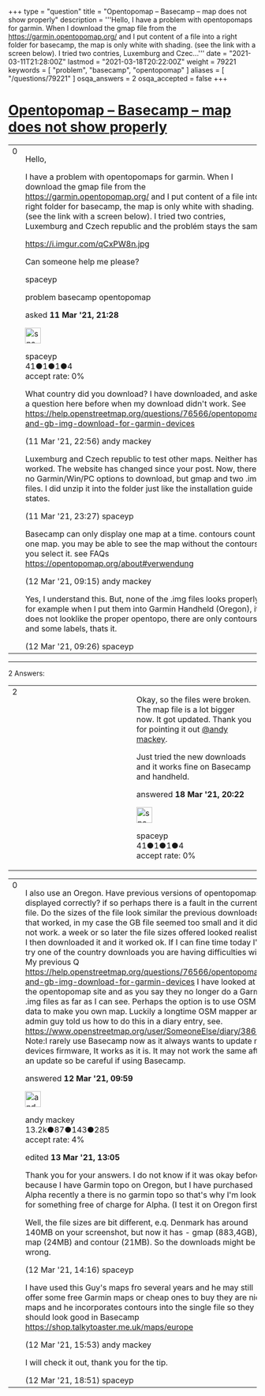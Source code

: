+++
type = "question"
title = "Opentopomap – Basecamp – map does not show properly"
description = '''Hello,  I have a problem with opentopomaps for garmin. When I download the gmap file from the https://garmin.opentopomap.org/ and I put content of a file into a right folder for basecamp, the map is only white with shading. (see the link with a screen below). I tried two contries, Luxemburg and Czec...'''
date = "2021-03-11T21:28:00Z"
lastmod = "2021-03-18T20:22:00Z"
weight = 79221
keywords = [ "problem", "basecamp", "opentopomap" ]
aliases = [ "/questions/79221" ]
osqa_answers = 2
osqa_accepted = false
+++

<div class="headNormal">

# [Opentopomap – Basecamp – map does not show properly](/questions/79221/opentopomap-basecamp-map-does-not-show-properly)

</div>

<div id="main-body">

<div id="askform">

<table id="question-table" style="width:100%;">
<colgroup>
<col style="width: 50%" />
<col style="width: 50%" />
</colgroup>
<tbody>
<tr>
<td style="width: 30px; vertical-align: top"><div class="vote-buttons">
<span id="post-79221-upvote" class="ajax-command post-vote up" rel="nofollow" title="I like this post (click again to cancel)"> </span>
<div id="post-79221-score" class="post-score" title="current number of votes">
0
</div>
<span id="post-79221-downvote" class="ajax-command post-vote down" rel="nofollow" title="I dont like this post (click again to cancel)"> </span> <span id="favorite-mark" class="ajax-command favorite-mark" rel="nofollow" title="mark/unmark this question as favorite (click again to cancel)"> </span>
<div id="favorite-count" class="favorite-count">
&#10;</div>
</div></td>
<td><div id="item-right">
<div class="question-body">
<p>Hello,</p>
<p>I have a problem with opentopomaps for garmin. When I download the gmap file from the <a href="https://garmin.opentopomap.org/">https://garmin.opentopomap.org/</a> and I put content of a file into a right folder for basecamp, the map is only white with shading. (see the link with a screen below). I tried two contries, Luxemburg and Czech republic and the problém stays the same.</p>
<p><a href="https://i.imgur.com/qCxPW8n.jpg">https://i.imgur.com/qCxPW8n.jpg</a></p>
<p>Can someone help me please?</p>
<p>spaceyp</p>
</div>
<div id="question-tags" class="tags-container tags">
<span class="post-tag tag-link-problem" rel="tag" title="see questions tagged &#39;problem&#39;">problem</span> <span class="post-tag tag-link-basecamp" rel="tag" title="see questions tagged &#39;basecamp&#39;">basecamp</span> <span class="post-tag tag-link-opentopomap" rel="tag" title="see questions tagged &#39;opentopomap&#39;">opentopomap</span>
</div>
<div id="question-controls" class="post-controls">
&#10;</div>
<div class="post-update-info-container">
<div class="post-update-info post-update-info-user">
<p>asked <strong>11 Mar '21, 21:28</strong></p>
<img src="https://secure.gravatar.com/avatar/f82103071dcd1823823cb414589310fe?s=32&amp;d=identicon&amp;r=g" class="gravatar" width="32" height="32" alt="spaceyp&#39;s gravatar image" />
<p><span>spaceyp</span><br />
<span class="score" title="41 reputation points">41</span><span title="1 badges"><span class="badge1">●</span><span class="badgecount">1</span></span><span title="1 badges"><span class="silver">●</span><span class="badgecount">1</span></span><span title="4 badges"><span class="bronze">●</span><span class="badgecount">4</span></span><br />
<span class="accept_rate" title="Rate of the user&#39;s accepted answers">accept rate:</span> <span title="spaceyp has no accepted answers">0%</span></p>
</div>
</div>
<div id="comments-container-79221" class="comments-container">
<span id="79222"></span>
<div id="comment-79222" class="comment">
<div id="post-79222-score" class="comment-score">
&#10;</div>
<div class="comment-text">
<p>What country did you download? I have downloaded, and asked a question here before when my download didn't work. See <a href="https://help.openstreetmap.org/questions/76566/opentopomap-and-gb-img-download-for-garmin-devices">https://help.openstreetmap.org/questions/76566/opentopomap-and-gb-img-download-for-garmin-devices</a></p>
</div>
<div id="comment-79222-info" class="comment-info">
<span class="comment-age">(11 Mar '21, 22:56)</span> <span class="comment-user userinfo">andy mackey</span>
</div>
</div>
<span id="79224"></span>
<div id="comment-79224" class="comment">
<div id="post-79224-score" class="comment-score">
&#10;</div>
<div class="comment-text">
<p>Luxemburg and Czech republic to test other maps. Neither has worked. The website has changed since your post. Now, there is no Garmin/Win/PC options to download, but gmap and two .img files. I did unzip it into the folder just like the installation guide states.</p>
</div>
<div id="comment-79224-info" class="comment-info">
<span class="comment-age">(11 Mar '21, 23:27)</span> <span class="comment-user userinfo">spaceyp</span>
</div>
</div>
<span id="79232"></span>
<div id="comment-79232" class="comment">
<div id="post-79232-score" class="comment-score">
&#10;</div>
<div class="comment-text">
<p>Basecamp can only display one map at a time. contours count as one map. you may be able to see the map without the contours if you select it. see FAQs <a href="https://opentopomap.org/about#verwendung">https://opentopomap.org/about#verwendung</a></p>
</div>
<div id="comment-79232-info" class="comment-info">
<span class="comment-age">(12 Mar '21, 09:15)</span> <span class="comment-user userinfo">andy mackey</span>
</div>
</div>
<span id="79234"></span>
<div id="comment-79234" class="comment">
<div id="post-79234-score" class="comment-score">
&#10;</div>
<div class="comment-text">
<p>Yes, I understand this. But, none of the .img files looks properly.. for example when I put them into Garmin Handheld (Oregon), it does not looklike the proper opentopo, there are only contours and some labels, thats it.</p>
</div>
<div id="comment-79234-info" class="comment-info">
<span class="comment-age">(12 Mar '21, 09:26)</span> <span class="comment-user userinfo">spaceyp</span>
</div>
</div>
</div>
<div id="comment-tools-79221" class="comment-tools">
&#10;</div>
<div class="clear">
&#10;</div>
<div id="comment-79221-form-container" class="comment-form-container">
&#10;</div>
<div class="clear">
&#10;</div>
</div></td>
</tr>
</tbody>
</table>

------------------------------------------------------------------------

<div class="tabBar">

<span id="sort-top"></span>

<div class="headQuestions">

2 Answers:

</div>

</div>

<span id="79322"></span>

<div id="answer-container-79322" class="answer answered-by-owner">

<table style="width:100%;">
<colgroup>
<col style="width: 50%" />
<col style="width: 50%" />
</colgroup>
<tbody>
<tr>
<td style="width: 30px; vertical-align: top"><div class="vote-buttons">
<span id="post-79322-upvote" class="ajax-command post-vote up" rel="nofollow" title="I like this post (click again to cancel)"> </span>
<div id="post-79322-score" class="post-score" title="current number of votes">
2
</div>
<span id="post-79322-downvote" class="ajax-command post-vote down" rel="nofollow" title="I dont like this post (click again to cancel)"> </span>
</div></td>
<td><div class="item-right">
<div class="answer-body">
<p>Okay, so the files were broken. The map file is a lot bigger now. It got updated. Thank you for pointing it out <a href="https://help.openstreetmap.org/users/644/andy-mackey">@andy mackey</a>.</p>
<p>Just tried the new downloads and it works fine on Basecamp and handheld.</p>
</div>
<div class="answer-controls post-controls">
&#10;</div>
<div class="post-update-info-container">
<div class="post-update-info post-update-info-user">
<p>answered <strong>18 Mar '21, 20:22</strong></p>
<img src="https://secure.gravatar.com/avatar/f82103071dcd1823823cb414589310fe?s=32&amp;d=identicon&amp;r=g" class="gravatar" width="32" height="32" alt="spaceyp&#39;s gravatar image" />
<p><span>spaceyp</span><br />
<span class="score" title="41 reputation points">41</span><span title="1 badges"><span class="badge1">●</span><span class="badgecount">1</span></span><span title="1 badges"><span class="silver">●</span><span class="badgecount">1</span></span><span title="4 badges"><span class="bronze">●</span><span class="badgecount">4</span></span><br />
<span class="accept_rate" title="Rate of the user&#39;s accepted answers">accept rate:</span> <span title="spaceyp has no accepted answers">0%</span></p>
</div>
</div>
<div id="comments-container-79322" class="comments-container">
&#10;</div>
<div id="comment-tools-79322" class="comment-tools">
&#10;</div>
<div class="clear">
&#10;</div>
<div id="comment-79322-form-container" class="comment-form-container">
&#10;</div>
<div class="clear">
&#10;</div>
</div></td>
</tr>
</tbody>
</table>

</div>

<span id="79236"></span>

<div id="answer-container-79236" class="answer">

<table style="width:100%;">
<colgroup>
<col style="width: 50%" />
<col style="width: 50%" />
</colgroup>
<tbody>
<tr>
<td style="width: 30px; vertical-align: top"><div class="vote-buttons">
<span id="post-79236-upvote" class="ajax-command post-vote up" rel="nofollow" title="I like this post (click again to cancel)"> </span>
<div id="post-79236-score" class="post-score" title="current number of votes">
0
</div>
<span id="post-79236-downvote" class="ajax-command post-vote down" rel="nofollow" title="I dont like this post (click again to cancel)"> </span>
</div></td>
<td><div class="item-right">
<div class="answer-body">
<p>I also use an Oregon. Have previous versions of opentopomaps displayed correctly? if so perhaps there is a fault in the current file. Do the sizes of the file look similar the previous downloads that worked, in my case the GB file seemed too small and it did not work. a week or so later the file sizes offered looked realistic. I then downloaded it and it worked ok. If I can fine time today I'll try one of the country downloads you are having difficulties with. My previous Q <a href="https://help.openstreetmap.org/questions/76566/opentopomap-and-gb-img-download-for-garmin-devices">https://help.openstreetmap.org/questions/76566/opentopomap-and-gb-img-download-for-garmin-devices</a> I have looked at the opentopomap site and as you say they no longer do a Garmin .img files as far as I can see. Perhaps the option is to use OSM data to make you own map. Luckily a longtime OSM mapper and admin guy told us how to do this in a diary entry, see. <a href="https://www.openstreetmap.org/user/SomeoneElse/diary/38613">https://www.openstreetmap.org/user/SomeoneElse/diary/38613</a> Note:I rarely use Basecamp now as it always wants to update my devices firmware, It works as it is. It may not work the same after an update so be careful if using Basecamp.</p>
</div>
<div class="answer-controls post-controls">
&#10;</div>
<div class="post-update-info-container">
<div class="post-update-info post-update-info-user">
<p>answered <strong>12 Mar '21, 09:59</strong></p>
<img src="https://secure.gravatar.com/avatar/efa7ca36d4499200879223dc5ad5ecac?s=32&amp;d=identicon&amp;r=g" class="gravatar" width="32" height="32" alt="andy%20mackey&#39;s gravatar image" />
<p><span>andy mackey</span><br />
<span class="score" title="13238 reputation points"><span>13.2k</span></span><span title="87 badges"><span class="badge1">●</span><span class="badgecount">87</span></span><span title="143 badges"><span class="silver">●</span><span class="badgecount">143</span></span><span title="285 badges"><span class="bronze">●</span><span class="badgecount">285</span></span><br />
<span class="accept_rate" title="Rate of the user&#39;s accepted answers">accept rate:</span> <span title="andy mackey has 37 accepted answers">4%</span></p>
</div>
<div class="post-update-info post-update-info-edited">
<p><span> edited <strong>13 Mar '21, 13:05</strong> </span></p>
</div>
</div>
<div id="comments-container-79236" class="comments-container">
<span id="79240"></span>
<div id="comment-79240" class="comment">
<div id="post-79240-score" class="comment-score">
&#10;</div>
<div class="comment-text">
<p>Thank you for your answers. I do not know if it was okay before because I have Garmin topo on Oregon, but I have purchased Alpha recently a there is no garmin topo so that's why I'm looking for something free of charge for Alpha. (I test it on Oregon first).</p>
<p>Well, the file sizes are bit different, e.q. Denmark has around 140MB on your screenshot, but now it has - gmap (883,4GB), map (24MB) and contour (21MB). So the downloads might be wrong.</p>
</div>
<div id="comment-79240-info" class="comment-info">
<span class="comment-age">(12 Mar '21, 14:16)</span> <span class="comment-user userinfo">spaceyp</span>
</div>
</div>
<span id="79242"></span>
<div id="comment-79242" class="comment">
<div id="post-79242-score" class="comment-score">
&#10;</div>
<div class="comment-text">
<p>I have used this Guy's maps fro several years and he may still offer some free Garmin maps or cheap ones to buy they are nice maps and he incorporates contours into the single file so they should look good in Basecamp <a href="https://shop.talkytoaster.me.uk/maps/europe">https://shop.talkytoaster.me.uk/maps/europe</a></p>
</div>
<div id="comment-79242-info" class="comment-info">
<span class="comment-age">(12 Mar '21, 15:53)</span> <span class="comment-user userinfo">andy mackey</span>
</div>
</div>
<span id="79243"></span>
<div id="comment-79243" class="comment">
<div id="post-79243-score" class="comment-score">
&#10;</div>
<div class="comment-text">
<p>I will check it out, thank you for the tip.</p>
</div>
<div id="comment-79243-info" class="comment-info">
<span class="comment-age">(12 Mar '21, 18:51)</span> <span class="comment-user userinfo">spaceyp</span>
</div>
</div>
</div>
<div id="comment-tools-79236" class="comment-tools">
&#10;</div>
<div class="clear">
&#10;</div>
<div id="comment-79236-form-container" class="comment-form-container">
&#10;</div>
<div class="clear">
&#10;</div>
</div></td>
</tr>
</tbody>
</table>

</div>

<div class="paginator-container-left">

</div>

</div>

</div>

